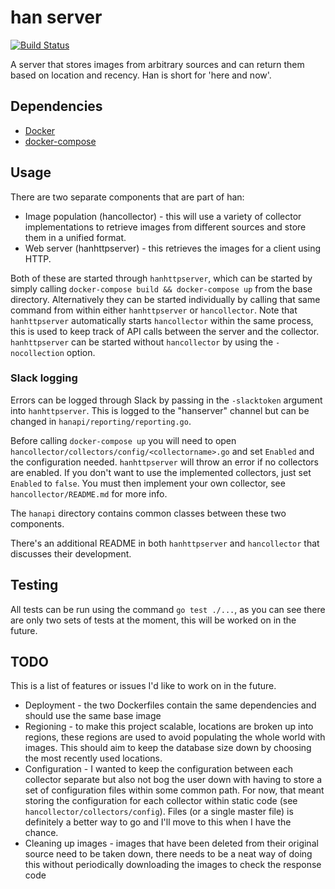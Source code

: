 # han server
[![Build Status](https://travis-ci.org/oliveroneill/hanserver.svg?branch=master)](https://travis-ci.org/oliveroneill/hanserver)

A server that stores images from arbitrary sources and can return them based
on location and recency. Han is short for 'here and now'.

## Dependencies
* [Docker](https://docs.docker.com/engine/installation/)
* [docker-compose](https://docs.docker.com/compose/install/)

## Usage
There are two separate components that are part of han:
* Image population (hancollector) - this will use a variety of collector
implementations to retrieve images from different sources and store them
in a unified format.
* Web server (hanhttpserver) - this retrieves the images for a client using HTTP.

Both of these are started through `hanhttpserver`, which can be started by
simply calling `docker-compose build && docker-compose up` from the base
directory. Alternatively they can be started individually by calling that same
command from within either `hanhttpserver` or `hancollector`.
Note that `hanhttpserver` automatically starts `hancollector` within the same
process, this is used to keep track of API calls between the server and the
collector. `hanhttpserver` can be started without `hancollector` by using the
`-nocollection` option.

### Slack logging
Errors can be logged through Slack by passing in the `-slacktoken` argument
into `hanhttpserver`. This is logged to the "hanserver" channel but can be
changed in `hanapi/reporting/reporting.go`.

Before calling `docker-compose up` you will need to open
`hancollector/collectors/config/<collectorname>.go` and set `Enabled` and
the configuration needed.
`hanhttpserver` will throw an error if no collectors are enabled.
If you don't want to use the implemented collectors, just set `Enabled` to
`false`. You must then implement your own collector, see
`hancollector/README.md` for more info.

The `hanapi` directory contains common classes between these two components.

There's an additional README in both `hanhttpserver` and `hancollector` that
discusses their development.

## Testing
All tests can be run using the command `go test ./...`, as you can see there
are only two sets of tests at the moment, this will be worked on in the future.

## TODO
This is a list of features or issues I'd like to work on in the future.
* Deployment - the two Dockerfiles contain the same dependencies and should use
the same base image
* Regioning - to make this project scalable, locations are broken up into
regions, these regions are used to avoid populating the whole world with images.
This should aim to keep the database size down by choosing the most recently
used locations.
* Configuration - I wanted to keep the configuration between each collector
separate but also not bog the user down with having to store a set of
configuration files within some common path. For now, that meant storing the
configuration for each collector within static code
(see `hancollector/collectors/config`). Files (or a single master file) is
definitely a better way to go and I'll move to this when I have the chance.
* Cleaning up images - images that have been deleted from their original
source need to be taken down, there needs to be a neat way of doing this
without periodically downloading the images to check the response code